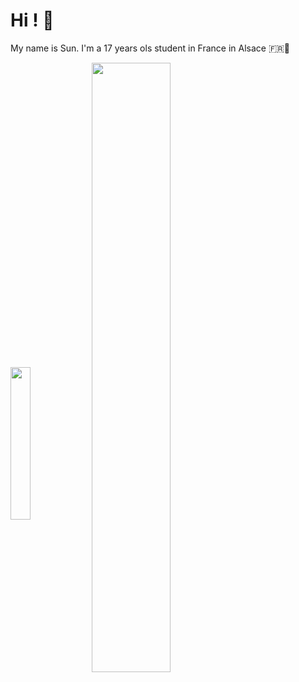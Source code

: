 # Hi ! 👋
My name is Sun. I'm a 17 years ols student in France in Alsace 🇫🇷🥨

<picture>
    <img align="center" width="25%" src="https://64.media.tumblr.com/5308868526aaa442ab71107e48bb6752/7365dbb71c95e421-2b/s540x810/8810aaeadfa827eb20dd578e00981b62bf2d106a.gifv">
</picture>
<picture>
    <source media="(prefers-color-scheme: dark)" srcset="https://github-readme-stats-ouuan.vercel.app/api?username=HappysunnySun&theme=light&show_icons=true">
    <img align="center" width="50%" src="https://github-readme-stats-ouuan.vercel.app/api?username=HappySunnySun&show_icons=true">
</picture>
